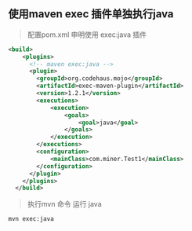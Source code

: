## 使用maven exec 插件单独执行java

> 配置pom.xml 申明使用 exec:java 插件

```xml
<build>
    <plugins>
      <!-- maven exec:java -->
      <plugin>
        <groupId>org.codehaus.mojo</groupId>
        <artifactId>exec-maven-plugin</artifactId>
        <version>1.2.1</version>
        <executions>
            <execution>
                <goals>
                    <goal>java</goal>
                </goals>
            </execution>
        </executions>
        <configuration>
            <mainClass>com.miner.Test1</mainClass>
        </configuration>
      </plugin>
    </plugins>
  </build>
```

> 执行mvn 命令 运行 java

```bash
mvn exec:java
```
